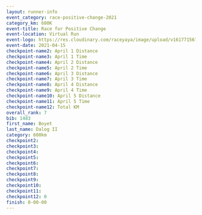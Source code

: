 ```yaml
--- 
layout: runner-info 
event_category: race-positive-change-2021 
category_km: 600K 
event-title: Race for Positive Change 
event-location: Virtual Run 
event-logo: https://res.cloudinary.com/raceyaya/image/upload/v1617715679/run-for-positive-change_nnfcgq.jpg 
event-date: 2021-04-15 
checkpoint-name2: April 1 Distance 
checkpoint-name3: April 1 Time 
checkpoint-name4: April 2 Distance 
checkpoint-name5: April 2 Time 
checkpoint-name6: April 3 Distance 
checkpoint-name7: April 3 Time 
checkpoint-name8: April 4 Distance 
checkpoint-name9: April 4 Time 
checkpoint-name10: April 5 Distance 
checkpoint-name11: April 5 Time 
checkpoint-name12: Total KM 
overall_rank: 7
bib: 1483
first_name: Boyet
last_name: Dalog II
category: 600km
checkpoint2: 
checkpoint3: 
checkpoint4: 
checkpoint5: 
checkpoint6: 
checkpoint7: 
checkpoint8: 
checkpoint9: 
checkpoint10: 
checkpoint11: 
checkpoint12: 0
finish: 0-00-00
--- 
```

